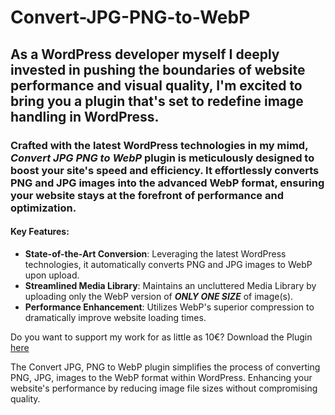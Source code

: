 # Convert-JPG-PNG-to-WebP

## As a WordPress developer myself I deeply invested in pushing the boundaries of website performance and visual quality, I'm excited to bring you a plugin that's set to redefine image handling in WordPress.

### Crafted with the latest WordPress technologies in my mimd, _Convert JPG PNG to WebP_ plugin is meticulously designed to boost your site's speed and efficiency. It effortlessly converts PNG and JPG images into the advanced WebP format, ensuring your website stays at the forefront of performance and optimization.

#### Key Features:
- **State-of-the-Art Conversion**: Leveraging the latest WordPress technologies, it automatically converts PNG and JPG images to WebP upon upload.
- **Streamlined Media Library**: Maintains an uncluttered Media Library by uploading only the WebP version of _**ONLY ONE SIZE**_ of image(s).
- **Performance Enhancement**: Utilizes WebP's superior compression to dramatically improve website loading times.

Do you want to support my work for as little as 10€?
Download the Plugin [here](https://digitalaccolades.gumroad.com/l/convert)


The Convert JPG, PNG to WebP plugin simplifies the process of converting PNG, JPG, images to the WebP format within WordPress. Enhancing your website's performance by reducing image file sizes without compromising quality.
